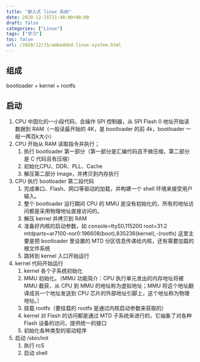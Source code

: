 ```yaml
---
title: "嵌入式 linux 系统"
date: 2020-12-15T21:40:00+08:00
draft: false
categories: ["Linux"]
tags: ["学习"]
toc: false
url: /2020/12/15/embedded-linux-system.html
---
```


## 组成

bootloader + kernel + rootfs

## 启动

1. CPU 中固化的一小段代码，会操作 SPI 控制器，从 SPI Flash 0 地址开始读数据到 RAM（一般读最开始的 4K，是 bootloader 的前 4k，bootloader 一般一两百k大小）
2. CPU 开始从 RAM 读取指令并执行；
   1. 执行 bootloader 第一部分（第一部分是汇编代码且不做压缩，第二部分是 C 代码且有压缩）
   2. 初始化CPU、DDR、PLL、Cache
   3. 解压第二部分 Image，并拷贝到内存执行
3. CPU 执行 bootloader 第二段代码
   1. 完成串口、Flash、网口等驱动的加载，并构建一个 shell 环境来接受用户输入。
   2. 整个 bootloader 运行期间 CPU 的 MMU 是没有初始化的，所有的地址访问都是采用物理地址直接访问的。
   3. 解压 kernel 并拷贝到 RAM
   4. 准备好内核的启动参数，如 console=ttyS0,115200 root=31:2 mtdparts=ar7100-nor0:196608(boot),835236(kernel),-(rootfs) 这里主要是把 bootloader 里设置的 MTD 分区信息传递给内核，还有需要加载的根文件系统
   5. 跳转到 kernel 入口开始运行
4. kernel 代码开始运行
   1. kernel 各个子系统初始化
   2. MMU 初始化。（MMU 功能简介：CPU 执行单元发出的内存地址将被 MMU 截获，从 CPU 到 MMU 的地址称为虚拟地址；MMU 将这个地址翻译成另一个地址发送到 CPU 芯片的外部地址引脚上，这个地址称为物理地址。）
   3. 挂载 rootfs（要挂载的 rootfs 是通过内核启动参数来获取的）
   4. kernel 对 Flash 的访问都是通过 MTD 子系统来进行的，它抽象了对各种 Flash 设备的访问，提供统一的接口
   5. 初始化各种类型的驱动程序
5. 启动 /sbin/init
   1. 执行 rcS
   2. 启动 shell

















